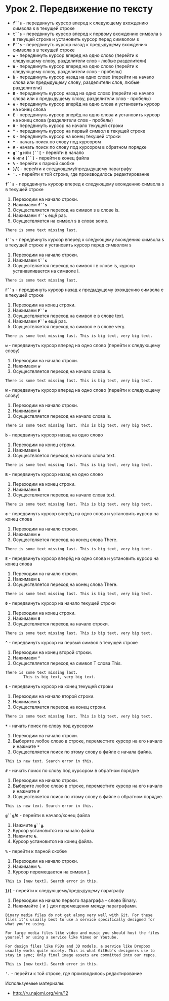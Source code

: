 Урок 2. Передвижение по тексту
=============

* **`f``s`** - передвинуть курсор вперед к следующему вхождению символа s в текущей строке
* **`t``s`** - передвинуть курсор вперед к первому вхождению символа s в текущей строке и установить курсор перед символом s
* **`F``s`** - передвинуть курсор назад к предыдущему вхождению символа s в текущей строке
* **`w`** - передвинуть курсор вперед на одно слово (перейти к следующему слову, разделители слов - любые разделители)
* **`W`** - передвинуть курсор вперед на одно слово (перейти к следующему слову, разделители слов - пробелы)
* **`b`** - передвинуть курсор назад на одно слово (перейти на начало слова или предыдущему слову, разделители слов, любые разделители)
* **`B`** - передвинуть курсор назад на одно слово (перейти на начало слова или к предыдущему слову, разделители слов - пробелы)
* **`e`** - передвинуть курсор вперёд на одно слова и установить курсор на конец слова
* **`E`** - передвинуть курсор вперёд на одно слова и установить курсор на конец слова (разделители слов - пробелы)
* **`0`** - передвинуть курсор на начало текущей строки
* **`^`** - передвинуть курсор на первый символ в текущей строке
* **`$`** - передвинуть курсор на конец текущей строки
* **`*`** - начать поиск по слову под курсором
* **`#`** - начать поиск по слову под курсором в обратном порядке
* **`g``g`** или **`[``[`** - перейти в начало
* **`G`** или **`]``]`** - перейти в конец файла
* **`%`** - перейти к парной скобке
* **`}`/`{`** - перейти к следующему/предыдущему параграфу
* **`'.`** - перейти к той строке, где производилось редактирование

**`f``s`** - передвинуть курсор вперед к следующему вхождению символа s в текущей строке
  1. Переходим на начало строки.
  2. Нажимаем **`f``s`**
  3. Осуществляется переход на символ s в слове is.
  4. Нажимаем **`f``s`** ещё раз.
  5. Осуществляется на символ s в слове some.

```
There is some text missing last.
```

**`t``s`** - передвинуть курсор вперед к следующему вхождению символа s в текущей строке и установить курсор перед символом s
  1. Переходим на начало строки.
  2. Нажимаем **`t``s`**
  3. Осуществляется переход на символ i в слове is, курсор устанавливается на символе i.

```
There is some text missing last.
```

**`F``s`** - передвинуть курсор назад к предыдущему вхождению символа e в текущей строке
  1. Переходим на конец строки.
  2. Нажимаем **`F``e`**
  3. Осуществляется переход на символ e в слове text.
  4. Нажимаем **`F``e`** ещё раз.
  5. Осуществляется переход на символ e в слове very.

```
There is some text missing last. This is big text, very big text.
```

**`w`** - передвинуть курсор вперед на одно слово (перейти к следующему слову)
  1. Переходим на начало строки.
  2. Нажимаем **`w`**
  3. Осуществляется переход на начало слова is.

```
There is some text missing last. This is big text, very big text.
```

**`W`** - передвинуть курсор вперед на одно слово (перейти к следующему слову)
  1. Переходим на начало строки.
  2. Нажимаем **`W`**
  3. Осуществляется переход на начало слова is.

```
There is some text missing last. This is big text, very big text.
```

**`b`** - передвинуть курсор назад на одно слово
  1. Переходим на конец строки.
  2. Нажимаем **`b`**
  3. Осуществляется переход на начало слова text.

```
There is some text missing last. This is big text, very big text.
```

**`B`** - передвинуть курсор назад на одно слово
  1. Переходим на конец строки.
  2. Нажимаем **`B`**
  3. Осуществляется переход на начало слова text.

```
There is some text missing last. This is big text, very big text.
```

**`e`** - передвинуть курсор вперёд на одно слова и установить курсор на конец слова
  1. Переходим на начало строки.
  2. Нажимаем **`e`**
  3. Осуществляется переход на конец слова There.

```
There is some text missing last. This is big text, very big text.
```

**`E`** - передвинуть курсор вперёд на одно слова и установить курсор на конец слова
  1. Переходим на начало строки.
  2. Нажимаем **`E`**
  3. Осуществляется переход на конец слова There.

```
There is some text missing last. This is big text, very big text.
```

**`0`** - передвинуть курсор на начало текущей строки
  1. Переходим на конец строки.
  2. Нажимаем **`0`**
  3. Осуществляется переход на начало строки.

```
There is some text missing last. This is big text, very big text.
```

**`^`** - передвинуть курсор на первый символ в текущей строке
  1. Переходим на конец второй строки.
  2. Нажимаем **`^`**
  3. Осуществляется переход на символ T слова This.

```
There is some text missing last.
        This is big text, very big text.
```

**`$`** - передвинуть курсор на конец текущей строки
  1. Переходим на начало второй строки.
  2. Нажимаем **`$`**
  3. Осуществляется переход на конец строки.

```
There is some text missing last. This is big text, very big text.
```

**`*`** - начать поиск по слову под курсором
  1. Переходим на начало строки.
  2. Выберите любое слово в строке, переместите курсор на его начало и нажмите **`*`**
  3. Осуществляется поиск по этому слову в файле с начала файла.

```
This is new text. Search error in this.
```

**`#`** - начать поиск по слову под курсором в обратном порядке
  1. Переходим на начало строки.
  2. Выберите любое слово в строке, переместите курсор на его начало и нажмите **`#`**
  3. Осуществляется поиск по этому слову в файле с обратном порядке.

```
This is new text. Search error in this.
```

**`g``g`/`G`** - перейти в начало/конец файла
  1. Нажмите **`g``g`**.
  2. Курсор установится на начало файла.
  3. Нажмите **`G`**.
  4. Курсор установится на конец файла.

**`%`** - перейти к парной скобке
  1. Переходим на начало строки.
  2. Нажимаем **`%`**.
  3. Курсор перемещается на символ ].

```
This is [new text]. Search error in this.
```

**`}`/`{`** - перейти к следующему/предыдущему параграфу
  1. Переходим на начало первого параграфа - слово Binary.
  2. Нажимайте `{` и `}` для перемещения между параграфами.

```
Binary media files do not get along very well with Git. For these files it's usually best to use a service specifically designed for what you're using.

For large media files like video and music you should host the files yourself or using a service like Vimeo or Youtube.

For design files like PSDs and 3D models, a service like Dropbox usually works quite nicely. This is what GitHub's designers use to stay in sync; Only final image assets are committed into our repos.

This is [new text]. Search error in this.
```

**`'.`** - перейти к той строке, где производилось редактирование

Используемые материалы:
* http://ru.najomi.org/vim/12

